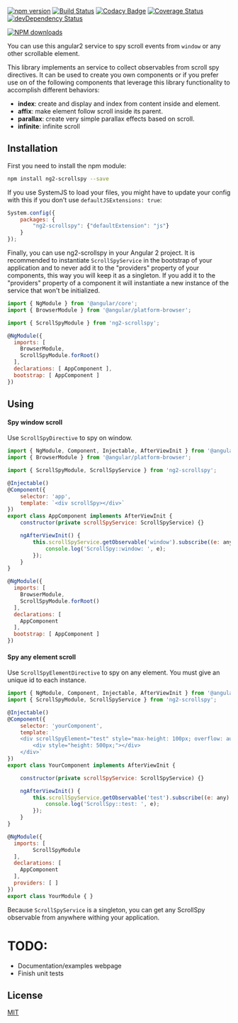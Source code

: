 [![npm version](https://img.shields.io/npm/v/ng2-scrollspy.svg?style=flat)](https://www.npmjs.com/package/ng2-scrollspy)
[![Build Status](https://img.shields.io/travis/JonnyBGod/ng2-scrollspy/master.svg?style=flat)](https://travis-ci.org/JonnyBGod/ng2-scrollspy)
[![Codacy Badge](https://api.codacy.com/project/badge/grade/bafd522f82da48fda8bb25bee689b32f)](https://www.codacy.com/app/JonnyBGod/ng2-scrollspy)
[![Coverage Status](https://coveralls.io/repos/JonnyBGod/ng2-scrollspy/badge.svg?branch=master&service=github)](https://coveralls.io/github/JonnyBGod/ng2-scrollspy?branch=master)
[![devDependency Status](https://david-dm.org/JonnyBGod/ng2-scrollspy/dev-status.svg)](https://david-dm.org/JonnyBGod/ng2-scrollspy#info=devDependencies)

[![NPM downloads](https://img.shields.io/npm/dm/ng2-scrollspy.svg)](https://npmjs.org/package/ng2-scrollspy)

You can use this angular2 service to spy scroll events from ```window``` or any other scrollable element.

This library implements an service to collect observables from scroll spy directives. It can be used to create you own components or if you prefer use on of the following components that leverage this library functionality to accomplish different behaviors:

* **index**: create and display and index from content inside and element.
* **affix**: make element follow scroll inside its parent.
* **parallax**: create very simple parallax effects based on scroll.
* **infinite**: infinite scroll

## Installation
First you need to install the npm module:
```sh
npm install ng2-scrollspy --save
```

If you use SystemJS to load your files, you might have to update your config with this if you don't use `defaultJSExtensions: true`:
```js
System.config({
	packages: {
		"ng2-scrollspy": {"defaultExtension": "js"}
	}
});
```

Finally, you can use ng2-scrollspy in your Angular 2 project.
It is recommended to instantiate `ScrollSpyService` in the bootstrap of your application and to never add it to the "providers" property of your components, this way you will keep it as a singleton.
If you add it to the "providers" property of a component it will instantiate a new instance of the service that won't be initialized.

```js
import { NgModule } from '@angular/core';
import { BrowserModule } from '@angular/platform-browser';

import { ScrollSpyModule } from 'ng2-scrollspy';

@NgModule({
  imports: [
  	BrowserModule,
  	ScrollSpyModule.forRoot()
  ],
  declarations: [ AppComponent ], 
  bootstrap: [ AppComponent ]
})
```

## Using

#### Spy window scroll

Use ```ScrollSpyDirective``` to spy on window.

```js
import { NgModule, Component, Injectable, AfterViewInit } from '@angular/core';
import { BrowserModule } from '@angular/platform-browser';

import { ScrollSpyModule, ScrollSpyService } from 'ng2-scrollspy';

@Injectable()
@Component({
	selector: 'app',
	template: `<div scrollSpy></div>`
})
export class AppComponent implements AfterViewInit {
	constructor(private scrollSpyService: ScrollSpyService) {}

	ngAfterViewInit() {
		this.scrollSpyService.getObservable('window').subscribe((e: any) => {
			console.log('ScrollSpy::window: ', e);
		});
	}
}

@NgModule({
  imports: [
  	BrowserModule,
  	ScrollSpyModule.forRoot()
  ],
  declarations: [
  	AppComponent
  ], 
  bootstrap: [ AppComponent ]
})
```

#### Spy any element scroll

Use ```ScrollSpyElementDirective``` to spy on any element. You must give an unique id to each instance.

```js
import { NgModule, Component, Injectable, AfterViewInit } from '@angular/core';
import { ScrollSpyModule, ScrollSpyService } from 'ng2-scrollspy';

@Injectable()
@Component({
	selector: 'yourComponent',
	template: `
	<div scrollSpyElement="test" style="max-height: 100px; overflow: auto;">
		<div style="height: 500px;"></div>
	</div>`
})
export class YourComponent implements AfterViewInit {

	constructor(private scrollSpyService: ScrollSpyService) {}

	ngAfterViewInit() {
		this.scrollSpyService.getObservable('test').subscribe((e: any) => {
			console.log('ScrollSpy::test: ', e);
		});
	}
}

@NgModule({
  imports: [
		ScrollSpyModule
  ],
  declarations: [
  	AppComponent
  ], 
  providers: [ ] 
})
export class YourModule { }
```

Because ```ScrollSpyService``` is a singleton, you can get any ScrollSpy observable from anywhere withing your application.

# TODO:

* Documentation/examples webpage
* Finish unit tests

## License

[MIT](LICENSE)
